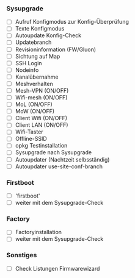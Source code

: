 ### Sysupgrade 
- [ ] Aufruf Konfigmodus zur Konfig-Überprüfung
- [ ] Texte Konfigmodus
- [ ] Autoupdate Konfig-Check
- [ ] Updatebranch 
- [ ] Revisioninformation (FW/Gluon)
- [ ] Sichtung auf Map
- [ ] SSH Login
- [ ] Nodeinfo
- [ ] Kanalübernahme
- [ ] Meshverhalten
- [ ] Mesh-VPN (ON/OFF)
- [ ] Wifi-mesh (ON/OFF)
- [ ] MoL (ON/OFF)
- [ ] MoW (ON/OFF)
- [ ] Client Wifi (ON/OFF)
- [ ] Client LAN (ON/OFF)
- [ ] Wifi-Taster
- [ ] Offline-SSID
- [ ] opkg Testinstallation
- [ ] Sysupgrade nach Sysupgrade
- [ ] Autoupdater (Nachtzeit selbsständig)
- [ ] Autoupdater use-site-conf-branch

### Firstboot
- [ ] 'firstboot'
- [ ] weiter mit dem Sysupgrade-Check

### Factory
- [ ] Factoryinstallation
- [ ] weiter mit dem Sysupgrade-Check

### Sonstiges
- [ ] Check Listungen Firmwarewizard
